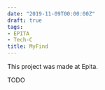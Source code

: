 ```yaml
---
date: "2019-11-09T00:00:00Z"
draft: true
tags:
- EPITA
- Tech-C
title: MyFind
---
```


This project was made at Epita.

TODO
